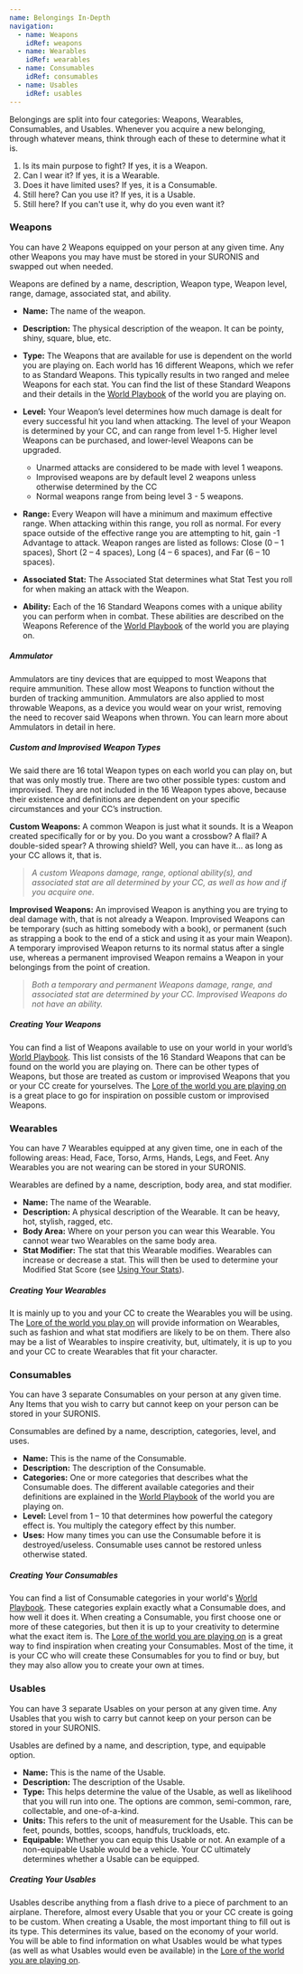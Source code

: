 ```yaml
---
name: Belongings In-Depth
navigation:
  - name: Weapons
    idRef: weapons
  - name: Wearables
    idRef: wearables
  - name: Consumables
    idRef: consumables
  - name: Usables
    idRef: usables
---
```

Belongings are split into four categories: Weapons, Wearables, Consumables, and Usables. Whenever you acquire a new belonging, through whatever means, think through each of these to determine what it is.

1. Is its main purpose to fight? If yes, it is a Weapon.
2. Can I wear it? If yes, it is a Wearable.
3. Does it have limited uses? If yes, it is a Consumable.
4. Still here? Can you use it? If yes, it is a Usable.
5. Still here? If you can't use it, why do you even want it?

### Weapons

You can have 2 Weapons equipped on your person at any given time. Any other Weapons you may have must be stored in your SURONIS and swapped out when needed.

Weapons are defined by a name, description, Weapon type, Weapon level, range, damage, associated stat, and ability.

* **Name:** The name of the weapon.
* **Description:** The physical description of the weapon. It can be pointy, shiny, square, blue, etc.
* **Type:** The Weapons that are available for use is dependent on the world you are playing on. Each world has 16 different Weapons, which we refer to as Standard Weapons. This typically results in two ranged and melee Weapons for each stat. You can find the list of these Standard Weapons and their details in the [World Playbook](/get-started/world-playbooks) of the world you are playing on.
* **Level:** Your Weapon’s level determines how much damage is dealt for every successful hit you land when attacking. The level of your Weapon is determined by your CC, and can range from level 1-5. Higher level Weapons can be purchased, and lower-level Weapons can be upgraded.

  * Unarmed attacks are considered to be made with level 1 weapons.
  * Improvised weapons are by default level 2 weapons unless otherwise determined by the CC
  * Normal weapons range from being level 3 - 5 weapons.
* **Range:** Every Weapon will have a minimum and maximum effective range. When attacking within this range, you roll as normal. For every space outside of the effective range you are attempting to hit, gain -1 Advantage to attack. Weapon ranges are listed as follows: Close (0 – 1 spaces), Short (2 – 4 spaces), Long (4 – 6 spaces), and Far (6 – 10 spaces).
* **Associated Stat:** The Associated Stat determines what Stat Test you roll for when making an attack with the Weapon.
* **Ability:** Each of the 16 Standard Weapons comes with a unique ability you can perform when in combat. These abilities are described on the Weapons Reference of the [World Playbook](/get-started/world-playbooks) of the world you are playing on.

##### Ammulator

Ammulators are tiny devices that are equipped to most Weapons that require ammunition. These allow most Weapons to function without the burden of tracking ammunition. Ammulators are also applied to most throwable Weapons, as a device you would wear on your wrist, removing the need to recover said Weapons when thrown. You can learn more about Ammulators in detail in here.

##### Custom and Improvised Weapon Types

We said there are 16 total Weapon types on each world you can play on, but that was only mostly true. There are two other possible types: custom and improvised. They are not included in the 16 Weapon types above, because their existence and definitions are dependent on your specific circumstances and your CC’s instruction.

**Custom Weapons:** A common Weapon is just what it sounds. It is a Weapon created specifically for or by you. Do you want a crossbow? A flail? A double-sided spear? A throwing shield? Well, you can have it... as long as your CC allows it, that is.

> *A custom Weapons damage, range, optional ability(s), and associated stat are all determined by your CC, as well as how and if you acquire one.*

**Improvised Weapons:** An improvised Weapon is anything you are trying to deal damage with, that is not already a Weapon. Improvised Weapons can be temporary (such as hitting somebody with a book), or permanent (such as strapping a book to the end of a stick and using it as your main Weapon). A temporary improvised Weapon returns to its normal status after a single use, whereas a permanent improvised Weapon remains a Weapon in your belongings from the point of creation.

> *Both a temporary and permanent Weapons damage, range, and associated stat are determined by your CC. Improvised Weapons do not have an ability.*

##### Creating Your Weapons

You can find a list of Weapons available to use on your world in your world’s [World Playbook](/get-started/world-playbooks). This list consists of the 16 Standard Weapons that can be found on the world you are playing on. There can be other types of Weapons, but those are treated as custom or improvised Weapons that you or your CC create for yourselves. The [Lore of the world you are playing on](/worlds) is a great place to go for inspiration on possible custom or improvised Weapons.

### Wearables

You can have 7 Wearables equipped at any given time, one in each of the following areas: Head, Face, Torso, Arms, Hands, Legs, and Feet. Any Wearables you are not wearing can be stored in your SURONIS.

Wearables are defined by a name, description, body area, and stat modifier.

* **Name:** The name of the Wearable.
* **Description:** A physical description of the Wearable. It can be heavy, hot, stylish, ragged, etc.
* **Body Area:** Where on your person you can wear this Wearable. You cannot wear two Wearables on the same body area.
* **Stat Modifier:** The stat that this Wearable modifies. Wearables can increase or decrease a stat. This will then be used to determine your Modified Stat Score (see [Using Your Stats](#using-your-stats)).

##### Creating Your Wearables

It is mainly up to you and your CC to create the Wearables you will be using. The [Lore of the world you play on](/worlds) will provide information on Wearables, such as fashion and what stat modifiers are likely to be on them. There also may be a list of Wearables to inspire creativity, but, ultimately, it is up to you and your CC to create Wearables that fit your character.

### Consumables

You can have 3 separate Consumables on your person at any given time. Any Items that you wish to carry but cannot keep on your person can be stored in your SURONIS.

Consumables are defined by a name, description, categories, level, and uses.

* **Name:** This is the name of the Consumable.
* **Description:** The description of the Consumable.
* **Categories:** One or more categories that describes what the Consumable does. The different available categories and their definitions are explained in the [World Playbook](/get-started/world-playbooks) of the world you are playing on.
* **Level:** Level from 1 – 10 that determines how powerful the category effect is. You multiply the category effect by this number.
* **Uses:** How many times you can use the Consumable before it is destroyed/useless. Consumable uses cannot be restored unless otherwise stated.

##### Creating Your Consumables

You can find a list of Consumable categories in your world's [World Playbook](/get-started/world-playbooks). These categories explain exactly what a Consumable does, and how well it does it. When creating a Consumable, you first choose one or more of these categories, but then it is up to your creativity to determine what the exact item is. The [Lore of the world you are playing on](/worlds) is a great way to find inspiration when creating your Consumables. Most of the time, it is your CC who will create these Consumables for you to find or buy, but they may also allow you to create your own at times.

### Usables

You can have 3 separate Usables on your person at any given time. Any Usables that you wish to carry but cannot keep on your person can be stored in your SURONIS.

Usables are defined by a name, and description, type, and equipable option.

* **Name:** This is the name of the Usable.
* **Description:** The description of the Usable.
* **Type:** This helps determine the value of the Usable, as well as likelihood that you will run into one. The options are common, semi-common, rare, collectable, and one-of-a-kind.
* **Units:** This refers to the unit of measurement for the Usable. This can be feet, pounds, bottles, scoops, handfuls, truckloads, etc.
* **Equipable:** Whether you can equip this Usable or not. An example of a non-equipable Usable would be a vehicle. Your CC ultimately determines whether a Usable can be equipped.

##### Creating Your Usables

Usables describe anything from a flash drive to a piece of parchment to an airplane. Therefore, almost every Usable that you or your CC create is going to be custom. When creating a Usable, the most important thing to fill out is its type. This determines its value, based on the economy of your world. You will be able to find information on what Usables would be what types (as well as what Usables would even be available) in the [Lore of the world you are playing on](/worlds).
